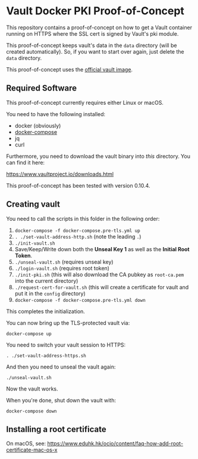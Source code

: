 # Vault Docker PKI Proof-of-Concept
This repository contains a proof-of-concept on how to get a Vault container running on HTTPS where the SSL cert is signed by Vault's pki module.

This proof-of-concept keeps vault's data in the `data` directory (will be created automatically). So, if you want to start over again, just delete the `data` directory.

This proof-of-concept uses the [official vault image](https://hub.docker.com/_/vault/).

## Required Software
This proof-of-concept currently requires either Linux or macOS.

You need to have the following installed:

* docker (obviously)
* [docker-compose](https://github.com/docker/compose/releases)
* jq
* curl

Furthermore, you need to download the vault binary into *this* directory. You can find it here:

https://www.vaultproject.io/downloads.html

This proof-of-concept has been tested with version 0.10.4.


## Creating vault
You need to call the scripts in this folder in the following order:

1. `docker-compose -f docker-compose.pre-tls.yml up`
1. `. ./set-vault-address-http.sh`  (note the leading `.`)
1. `./init-vault.sh`
1. Save/Keep/Write down both the **Unseal Key 1** as well as the **Initial Root Token**.
1. `./unseal-vault.sh` (requires unseal key)
1. `./login-vault.sh` (requires root token)
1. `./init-pki.sh` (this will also download the CA pubkey as `root-ca.pem` into the current directory)
1. `./request-cert-for-vault.sh` (this will create a certificate for vault and put it in the `config` directory)
1. `docker-compose -f docker-compose.pre-tls.yml down`

This completes the initialization.

You can now bring up the TLS-protected vault via:

    docker-compose up

You need to switch your vault session to HTTPS:

    . ./set-vault-address-https.sh

And then you need to unseal the vault again:

    ./unseal-vault.sh

Now the vault works.

When you're done, shut down the vault with:

    docker-compose down


## Installing a root certificate

On macOS, see: https://www.eduhk.hk/ocio/content/faq-how-add-root-certificate-mac-os-x
